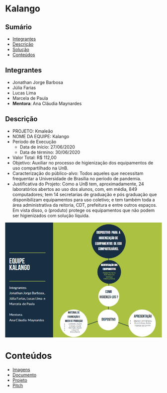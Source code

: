 # Kalango

## Sumário
* [Integrantes](#integrantes)
* [Descrição](#descrição)
* [Solução](#solução)
* [Conteúdos](#conteúdos)

## Integrantes
* Jonathan Jorge Barbosa
* Júlia Farias
* Lucas Lima
* Marcela de Paula
* **Mentora**: Ana Cláudia Maynardes

## Descrição
* PROJETO: Kmaleão
* NOME DA EQUIPE: Kalango
* Período de Execução
	* Data de início: 27/06/2020
	* Data de término: 30/06/2020
* Valor Total: R$ 112,00
* Objetivo: Auxiliar no processo de higienização dos equipamentos de uso compartilhado na UnB.
* Caracterização do público-alvo: Todos aqueles que necessitam frequentar a Universidade de Brasília no período de pandemia.
* Justificativa do Projeto: Como a UnB tem, aproximadamente, 24 laboratórios abertos ao uso dos alunos, com, em média, 849 computadores; tem 14 secretarias de graduação e pós graduação que disponibilizam equipamentos para uso coletivo; e tem também toda a área administrativa da reitoria, CDT, prefeitura e entre outros espaços. Em vista disso, o (produto) protege os equipamentos que não podem ser higienizados com solução líquida.

![Imagem](./assets/img/WhatsApp_Image_2020-06-27_at_3.05.57_PM.jpeg)

# Conteúdos
* [Imagens](./assets/img/)
* [Documento](./assets/doc/)
* [Projeto](./project/)
* [Pitch](https://www.youtube.com/watch?v=6F1jNubBVRM)


